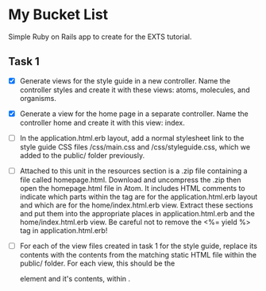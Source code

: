# My Bucket List
Simple Ruby on Rails app to create for the EXTS tutorial.

## Task 1
- [X] Generate views for the style guide in a new controller. Name the controller styles and create it with these views: atoms, molecules, and organisms.

- [X] Generate a view for the home page in a separate controller. Name the controller home and create it with this view: index.

- [ ] In the application.html.erb layout, add a normal stylesheet link to the style guide CSS files /css/main.css and /css/styleguide.css, which we added to the public/ folder previously.

- [ ] Attached to this unit in the resources section is a .zip file containing a file called homepage.html. Download and uncompress the .zip then open the homepage.html file in Atom. It includes HTML comments to indicate which parts within the <body> tag are for the application.html.erb layout and which are for the home/index.html.erb view. Extract these sections and put them into the appropriate places in application.html.erb and the home/index.html.erb view. Be careful not to remove the <%= yield %> tag in application.html.erb!

- [ ] For each of the view files created in task 1 for the style guide, replace its contents with the contents from the matching static HTML file within the public/ folder. For each view, this should be the <main> element and it's contents, within <body>.

